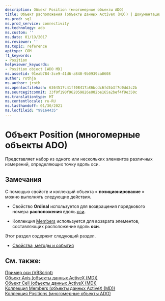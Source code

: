 ```yaml
---
description: Объект Position (многомерные объекты ADO)
title: Объект расположения (объекты данных ActiveX (MD)) | Документация Майкрософт
ms.prod: sql
ms.prod_service: connectivity
ms.technology: ado
ms.custom: ''
ms.date: 01/19/2017
ms.reviewer: ''
ms.topic: reference
apitype: COM
f1_keywords:
- Position
helpviewer_keywords:
- Position object [ADO MD]
ms.assetid: 91eab784-3ce9-41d6-a840-9b0939ca0608
author: rothja
ms.author: jroth
ms.openlocfilehash: 6364517c41ff08417a86bcdc6fd5b3f7d0dd3c2b
ms.sourcegitcommit: 33f0f190f962059826e002be165a2bef4f9e350c
ms.translationtype: MT
ms.contentlocale: ru-RU
ms.lasthandoff: 01/30/2021
ms.locfileid: "99164435"
---
```

# <a name="position-object-ado-md"></a>Объект Position (многомерные объекты ADO)
Представляет набор из одного или нескольких элементов различных измерений, определяющих точку вдоль оси.  
  
## <a name="remarks"></a>Замечания  
 С помощью свойств и коллекций объекта « **позиционирование** » можно выполнять следующие действия.  
  
-   Свойство **Ordinal** используется для возвращения порядкового номера **расположения** вдоль [оси](./axis-object-ado-md.md).  
  
-   Коллекция [Members](./members-collection-ado-md.md) используется для возврата элементов, составляющих расположение вдоль **оси**.  
  
 Этот раздел содержит следующий раздел.  
  
-   [Свойства, методы и события](./position-object-properties-methods-and-events.md)  
  
## <a name="see-also"></a>См. также:  
 [Пример оси (VBScript)](./axis-example-vbscript.md)   
 [Объект Axis (объекты данных ActiveX (MD))](./axis-object-ado-md.md)   
 [Объект Cell (объекты данных ActiveX (MD))](./cell-object-ado-md.md)   
 [Коллекция Members (объекты данных ActiveX (MD))](./members-collection-ado-md.md)   
 [Коллекция Positions (многомерные объекты ADO)](./positions-collection-ado-md.md)